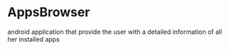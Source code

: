 # AppsBrowser    
android application that provide the user with a detailed information of all her installed apps 
